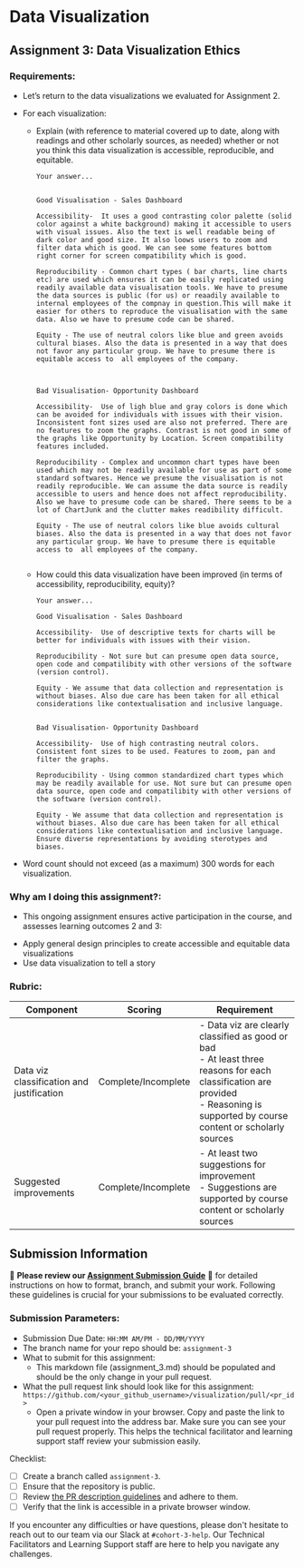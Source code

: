 # Data Visualization

## Assignment 3: Data Visualization Ethics

### Requirements:
- Let’s return to the data visualizations we evaluated for Assignment 2.  
- For each visualization: 
    - Explain (with reference to material covered up to date, along with readings and other scholarly sources, as needed) whether or not you think this data visualization is accessible, reproducible, and equitable. 
        ```
        Your answer...
        
        
        Good Visualisation - Sales Dashboard

        Accessibility-  It uses a good contrasting color palette (solid color against a white background) making it accessible to users with visual issues. Also the text is well readable being of dark color and good size. It also loows users to zoom and filter data which is good. We can see some features bottom right corner for screen compatibility which is good.

        Reproducibility - Common chart types ( bar charts, line charts etc) are used which ensures it can be easily replicated using readily available data visualisation tools. We have to presume the data sources is public (for us) or reaadily available to internal employees of the compnay in question.This will make it easier for others to reproduce the visualisation with the same data. Also we have to presume code can be shared.

        Equity - The use of neutral colors like blue and green avoids cultural biases. Also the data is presented in a way that does not favor any particular group. We have to presume there is equitable access to  all employees of the company.



        Bad Visualisation- Opportunity Dashboard 

        Accessibility-  Use of ligh blue and gray colors is done which can be avoided for individuals with issues with their vision. Inconsistent font sizes used are also not preferred. There are no features to zoom the graphs. Contrast is not good in some of the graphs like Opportunity by Location. Screen compatibility features included.

        Reproducibility - Complex and uncommon chart types have been used which may not be readily available for use as part of some standard softwares. Hence we presume the visualisation is not readily reproducible. We can assume the data source is readily accessible to users and hence does not affect reproducibility. Also we have to presume code can be shared. There seems to be a lot of ChartJunk and the clutter makes readibility difficult.

        Equity - The use of neutral colors like blue avoids cultural biases. Also the data is presented in a way that does not favor any particular group. We have to presume there is equitable access to  all employees of the company.


        ```
    - How could this data visualization have been improved (in terms of accessibility, reproducibility, equity)?  
        ```
        Your answer...

        Good Visualisation - Sales Dashboard

        Accessibility-  Use of descriptive texts for charts will be better for individuals with issues with their vision. 

        Reproducibility - Not sure but can presume open data source, open code and compatilibity with other versions of the software (version control).

        Equity - We assume that data collection and representation is without biases. Also due care has been taken for all ethical considerations like contextualisation and inclusive language.


        Bad Visualisation- Opportunity Dashboard 

        Accessibility-  Use of high contrasting neutral colors. Consistent font sizes to be used. Features to zoom, pan and filter the graphs. 

        Reproducibility - Using common standardized chart types which may be readily available for use. Not sure but can presume open data source, open code and compatilibity with other versions of the software (version control).

        Equity - We assume that data collection and representation is without biases. Also due care has been taken for all ethical considerations like contextualisation and inclusive language. Ensure diverse representations by avoiding sterotypes and biases.

        ```

- Word count should not exceed (as a maximum) 300 words for each visualization. 

### Why am I doing this assignment?:
- This ongoing assignment ensures active participation in the course, and assesses learning outcomes 2 and 3:  
* Apply general design principles to create accessible and equitable data visualizations
* Use data visualization to tell a story

### Rubric:
| Component               | Scoring   | Requirement                                                 |
|-------------------------|-----------|-------------------------------------------------------------|
| Data viz classification and justification | Complete/Incomplete | - Data viz are clearly classified as good or bad<br />- At least three reasons for each classification are provided<br />- Reasoning is supported by course content or scholarly sources |
| Suggested improvements  | Complete/Incomplete | - At least two suggestions for improvement<br />- Suggestions are supported by course content or scholarly sources |

## Submission Information

🚨 **Please review our [Assignment Submission Guide](https://github.com/UofT-DSI/onboarding/blob/main/onboarding_documents/submissions.md)** 🚨 for detailed instructions on how to format, branch, and submit your work. Following these guidelines is crucial for your submissions to be evaluated correctly.

### Submission Parameters:
* Submission Due Date: `HH:MM AM/PM - DD/MM/YYYY`
* The branch name for your repo should be: `assignment-3`
* What to submit for this assignment:
    * This markdown file (assignment_3.md) should be populated and should be the only change in your pull request.
* What the pull request link should look like for this assignment: `https://github.com/<your_github_username>/visualization/pull/<pr_id>`
    * Open a private window in your browser. Copy and paste the link to your pull request into the address bar. Make sure you can see your pull request properly. This helps the technical facilitator and learning support staff review your submission easily.

Checklist:
- [ ] Create a branch called `assignment-3`.
- [ ] Ensure that the repository is public.
- [ ] Review [the PR description guidelines](https://github.com/UofT-DSI/onboarding/blob/main/onboarding_documents/submissions.md#guidelines-for-pull-request-descriptions) and adhere to them.
- [ ] Verify that the link is accessible in a private browser window.

If you encounter any difficulties or have questions, please don't hesitate to reach out to our team via our Slack at `#cohort-3-help`. Our Technical Facilitators and Learning Support staff are here to help you navigate any challenges.
